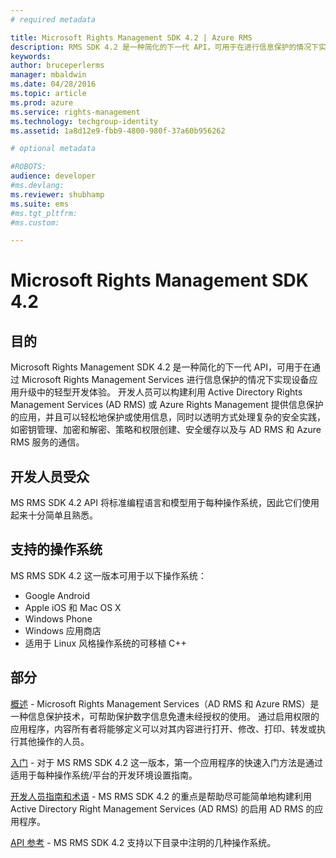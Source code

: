 ```yaml
---
# required metadata

title: Microsoft Rights Management SDK 4.2 | Azure RMS
description: RMS SDK 4.2 是一种简化的下一代 API，可用于在进行信息保护的情况下实现设备应用升级中的轻型开发体验。
keywords:
author: bruceperlerms
manager: mbaldwin
ms.date: 04/28/2016
ms.topic: article
ms.prod: azure
ms.service: rights-management
ms.technology: techgroup-identity
ms.assetid: 1a8d12e9-fbb9-4800-980f-37a60b956262

# optional metadata

#ROBOTS:
audience: developer
#ms.devlang:
ms.reviewer: shubhamp
ms.suite: ems
#ms.tgt_pltfrm:
#ms.custom:

---
```


# Microsoft Rights Management SDK 4.2

## 目的 ##

Microsoft Rights Management SDK 4.2 是一种简化的下一代 API，可用于在通过 Microsoft Rights Management Services 进行信息保护的情况下实现设备应用升级中的轻型开发体验。 开发人员可以构建利用 Active Directory Rights Management Services (AD RMS) 或 Azure Rights Management 提供信息保护的应用，并且可以轻松地保护或使用信息，同时以透明方式处理复杂的安全实践，如密钥管理、加密和解密、策略和权限创建、安全缓存以及与 AD RMS 和 Azure RMS 服务的通信。

## 开发人员受众 ##

MS RMS SDK 4.2 API 将标准编程语言和模型用于每种操作系统，因此它们使用起来十分简单且熟悉。

## 支持的操作系统 ##

MS RMS SDK 4.2 这一版本可用于以下操作系统：

- Google Android
- Apple iOS 和 Mac OS X
- Windows Phone
- Windows 应用商店
- 适用于 Linux 风格操作系统的可移植 C++

## 部分 ##

[概述](overview.md) - Microsoft Rights Management Services（AD RMS 和 Azure RMS）是一种信息保护技术，可帮助保护数字信息免遭未经授权的使用。 通过启用权限的应用程序，内容所有者将能够定义可以对其内容进行打开、修改、打印、转发或执行其他操作的人员。

[入门](get-started.md) - 对于 MS RMS SDK 4.2 这一版本，第一个应用程序的快速入门方法是通过适用于每种操作系统/平台的开发环境设置指南。

[开发人员指南和术语](core-concepts.md) - MS RMS SDK 4.2 的重点是帮助尽可能简单地构建利用 Active Directory Right Management Services (AD RMS) 的启用 AD RMS 的应用程序。

[API 参考](api-reference-4-2.md) - MS RMS SDK 4.2 支持以下目录中注明的几种操作系统。

 

 

 


<!--HONumber=Apr16_HO3-->


